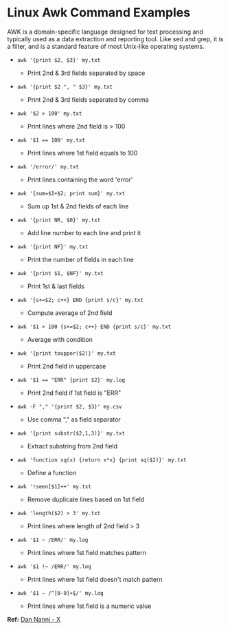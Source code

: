 # Linux Awk Command Examples

AWK is a domain-specific language designed for text processing and typically used as a data extraction and reporting tool. Like sed and grep, it is a filter, and is a standard feature of most Unix-like operating systems.

- `awk '{print $2, $3}' my.txt`
  - Print 2nd & 3rd fields separated by space

- `awk '{print $2 ", " $3}' my.txt`
  - Print 2nd & 3rd fields separated by comma

- `awk '$2 > 100' my.txt`
  - Print lines where 2nd field is > 100

- `awk '$1 == 100' my.txt`
  - Print lines where 1st field equals to 100

- `awk '/error/' my.txt`
  - Print lines containing the word 'error'

- `awk '{sum=$1+$2; print sum}' my.txt`
  - Sum up 1st & 2nd fields of each line

- `awk '{print NR, $0}' my.txt`
  - Add line number to each line and print it

- `awk '{print NF}' my.txt`
  - Print the number of fields in each line

- `awk '{print $1, $NF}' my.txt`
  - Print 1st & last fields

- `awk '{s+=$2; c++} END {print s/c}' my.txt`
  - Compute average of 2nd field

- `awk '$1 > 100 {s+=$2; c++} END {print s/c}' my.txt`
  - Average with condition

- `awk '{print toupper($2)}' my.txt`
  - Print 2nd field in uppercase

- `awk '$1 == "ERR" {print $2}' my.log`
  - Print 2nd field if 1st field is "ERR"

- `awk -F "," '{print $2, $3}' my.csv`
  - Use comma "," as field separator

- `awk '{print substr($2,1,3)}' my.txt`
  - Extract substring from 2nd field

- `awk 'function sq(x) {return x*x} {print sq($2)}' my.txt`
  - Define a function

- `awk '!seen[$1]++' my.txt`
  - Remove duplicate lines based on 1st field

- `awk 'length($2) > 3' my.txt`
  - Print lines where length of 2nd field > 3

- `awk '$1 ~ /ERR/' my.log`
  - Print lines where 1st field matches pattern

- `awk '$1 !~ /ERR/' my.log`
  - Print lines where 1st field doesn't match pattern

- `awk '$1 ~ /^[0-9]+$/' my.log`
  - Print lines where 1st field is a numeric value

**Ref:** [Dan Nanni - X](https://x.com/xmodulo/status/1803385463790809345?t=-z2AF20x9dge6H1TY_Ul3A&s=35)
